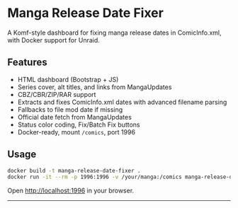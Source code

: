 # Manga Release Date Fixer

A Komf-style dashboard for fixing manga release dates in ComicInfo.xml, with Docker support for Unraid.

## Features

- HTML dashboard (Bootstrap + JS)
- Series cover, alt titles, and links from MangaUpdates
- CBZ/CBR/ZIP/RAR support
- Extracts and fixes ComicInfo.xml dates with advanced filename parsing
- Fallbacks to file mod date if missing
- Official date fetch from MangaUpdates
- Status color coding, Fix/Batch Fix buttons
- Docker-ready, mount `/comics`, port 1996

## Usage

```bash
docker build -t manga-release-date-fixer .
docker run -it --rm -p 1996:1996 -v /your/manga:/comics manga-release-date-fixer
```

Open [http://localhost:1996](http://localhost:1996) in your browser.

---